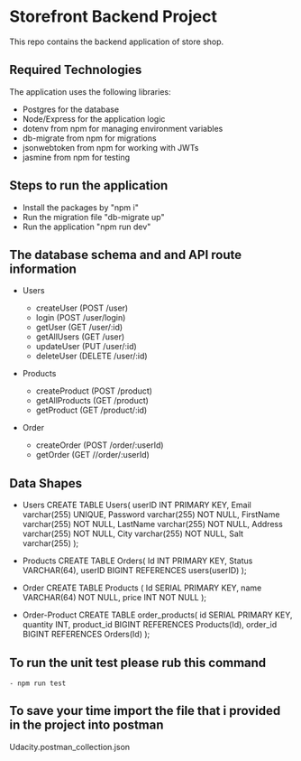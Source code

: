 # Storefront Backend Project

This repo contains the backend application of store shop.

## Required Technologies

The application uses the following libraries:

- Postgres for the database
- Node/Express for the application logic
- dotenv from npm for managing environment variables
- db-migrate from npm for migrations
- jsonwebtoken from npm for working with JWTs
- jasmine from npm for testing

## Steps to run the application

- Install the packages by "npm i"
- Run the migration file "db-migrate up"
- Run the application "npm run dev"

## The database schema and and API route information

- Users

  - createUser (POST /user)
  - login (POST /user/login)
  - getUser (GET /user/:id)
  - getAllUsers (GET /user)
  - updateUser (PUT /user/:id)
  - deleteUser (DELETE /user/:id)

- Products

  - createProduct (POST /product)
  - getAllProducts (GET /product)
  - getProduct (GET /product/:id)

- Order
  - createOrder (POST /order/:userId)
  - getOrder (GET //order/:userId)

## Data Shapes

- Users
  CREATE TABLE Users(
  userID INT PRIMARY KEY,
  Email varchar(255) UNIQUE,
  Password varchar(255) NOT NULL,
  FirstName varchar(255) NOT NULL,
  LastName varchar(255) NOT NULL,
  Address varchar(255) NOT NULL,
  City varchar(255) NOT NULL,
  Salt varchar(255)
  );

- Products
  CREATE TABLE Orders(
  Id INT PRIMARY KEY,
  Status VARCHAR(64),
  userID BIGINT REFERENCES users(userID)
  );

- Order
  CREATE TABLE Products (
  Id SERIAL PRIMARY KEY,
  name VARCHAR(64) NOT NULL,
  price INT NOT NULL
  );

- Order-Product
  CREATE TABLE order_products(
  id SERIAL PRIMARY KEY,
  quantity INT,
  product_id BIGINT REFERENCES Products(Id),
  order_id BIGINT REFERENCES Orders(Id)
  );

## To run the unit test please rub this command
    - npm run test


## To save your time import the file that i provided in the project into postman
Udacity.postman_collection.json